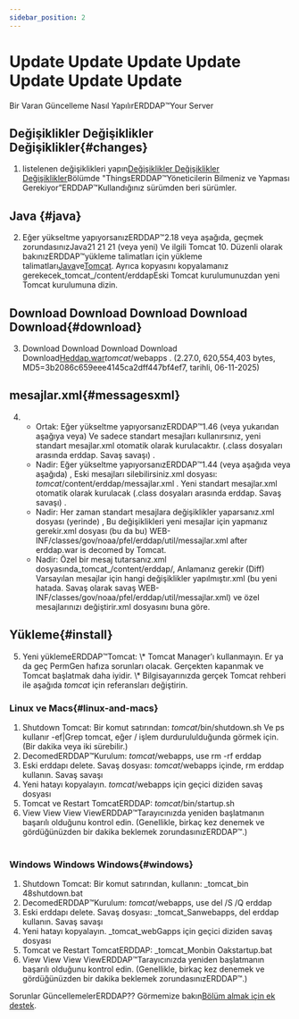 ```yaml
---
sidebar_position: 2
---
```

# Update Update Update Update Update Update Update
Bir Varan Güncelleme Nasıl YapılırERDDAP™Your Server

## Değişiklikler Değişiklikler Değişiklikler{#changes} 
1. listelenen değişiklikleri yapın[Değişiklikler Değişiklikler Değişiklikler](/changes)Bölümde "ThingsERDDAP™Yöneticilerin Bilmeniz ve Yapması Gerekiyor”ERDDAP™Kullandığınız sürümden beri sürümler.
     
## Java {#java} 
2. Eğer yükseltme yapıyorsanızERDDAP™2.18 veya aşağıda, geçmek zorundasınızJava21 21 21 (veya yeni) Ve ilgili Tomcat 10. Düzenli olarak bakınızERDDAP™yükleme talimatları için yükleme talimatları[Java](/docs/server-admin/deploy-install#java)ve[Tomcat](/docs/server-admin/deploy-install#tomcat). Ayrıca kopyasını kopyalamanız gerekecek_tomcat_/content/erddapEski Tomcat kurulumunuzdan yeni Tomcat kurulumuna dizin.

## Download Download Download Download Download{#download} 
3. Download Download Download Download Download[Heddap.war](https://github.com/ERDDAP/erddap/releases/download/v2.27.0/erddap.war)_tomcat_/webapps .
     (2.27.0, 620,554,403 bytes, MD5=3b2086c659eee4145ca2dff447bf4ef7, tarihli, 06-11-2025) 
     
## mesajlar.xml{#messagesxml} 
4. 
    * Ortak: Eğer yükseltme yapıyorsanızERDDAP™1.46 (veya yukarıdan aşağıya veya) Ve sadece standart mesajları kullanırsınız, yeni standart mesajlar.xml otomatik olarak kurulacaktır. (.class dosyaları arasında erddap. Savaş savaşı) .
         
    * Nadir: Eğer yükseltme yapıyorsanızERDDAP™1.44 (veya aşağıda veya aşağıda) ,
Eski mesajları silebilirsiniz.xml dosyası:
        _tomcat_/content/erddap/messajlar.xml .
Yeni standart mesajlar.xml otomatik olarak kurulacak (.class dosyaları arasında erddap. Savaş savaşı) .
         
    * Nadir: Her zaman standart mesajlara değişiklikler yaparsanız.xml dosyası (yerinde) ,
Bu değişiklikleri yeni mesajlar için yapmanız gerekir.xml dosyası (bu da bu)
WEB-INF/classes/gov/noaa/pfel/erddap/util/messajlar.xml after erddap.war is decomed by Tomcat.
         
    * Nadir: Özel bir mesaj tutarsanız.xml dosyasında_tomcat_/content/erddap/,
Anlamanız gerekir (Diff) Varsayılan mesajlar için hangi değişiklikler yapılmıştır.xml (bu yeni hatada. Savaş olarak savaş
WEB-INF/classes/gov/noaa/pfel/erddap/util/messajlar.xml) ve özel mesajlarınızı değiştirir.xml dosyasını buna göre.
         
## Yükleme{#install} 
5. Yeni yüklemeERDDAP™Tomcat:
\\* Tomcat Manager'ı kullanmayın. Er ya da geç PermGen hafıza sorunları olacak. Gerçekten kapanmak ve Tomcat başlatmak daha iyidir.
\\* Bilgisayarınızda gerçek Tomcat rehberi ile aşağıda _tomcat_ için referansları değiştirin.
     
### Linux ve Macs{#linux-and-macs} 
1. Shutdown Tomcat: Bir komut satırından: _tomcat_/bin/shutdown.sh
Ve ps kullanır -ef|Grep tomcat, eğer / işlem durdurululduğunda görmek için. (Bir dakika veya iki sürebilir.) 
2. DecomedERDDAP™Kurulum: _tomcat_/webapps, use
rm -rf erddap
3. Eski erddapı delete. Savaş dosyası: _tomcat_/webapps içinde, rm erddap kullanın. Savaş savaşı
4. Yeni hatayı kopyalayın. _tomcat_/webapps için geçici diziden savaş dosyası
5. Tomcat ve Restart TomcatERDDAP: _tomcat_/bin/startup.sh
6. View View View ViewERDDAP™Tarayıcınızda yeniden başlatmanın başarılı olduğunu kontrol edin.
     (Genellikle, birkaç kez denemek ve gördüğünüzden bir dakika beklemek zorundasınızERDDAP™.)   
             
### Windows Windows Windows{#windows} 
1. Shutdown Tomcat: Bir komut satırından, kullanın: _tomcat_bin 48shutdown.bat
2. DecomedERDDAP™Kurulum: _tomcat_/webapps, use
del /S /Q erddap
3. Eski erddapı delete. Savaş dosyası: _tomcat_Sanwebapps, del erddap kullanın. Savaş savaşı
4. Yeni hatayı kopyalayın. _tomcat_webGapps için geçici diziden savaş dosyası
5. Tomcat ve Restart TomcatERDDAP: _tomcat_Monbin Oakstartup.bat
6. View View View ViewERDDAP™Tarayıcınızda yeniden başlatmanın başarılı olduğunu kontrol edin.
     (Genellikle, birkaç kez denemek ve gördüğünüzden bir dakika beklemek zorundasınızERDDAP™.) 

Sorunlar GüncellemelerERDDAP?? Görmemize bakın[Bölüm almak için ek destek](/docs/intro#support).
